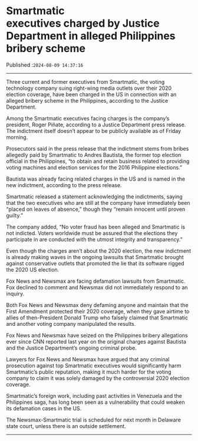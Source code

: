 # Smartmatic executives charged by Justice Department in alleged Philippines bribery scheme

Published :`2024-08-09 14:37:16`

---

Three current and former executives from Smartmatic, the voting technology company suing right-wing media outlets over their 2020 election coverage, have been charged in the US in connection with an alleged bribery scheme in the Philippines, according to the Justice Department.

Among the Smartmatic executives facing charges is the company’s president, Roger Piñate, according to a Justice Department press release. The indictment itself doesn’t appear to be publicly available as of Friday morning.

Prosecutors said in the press release that the indictment stems from bribes allegedly paid by Smartmatic to Andres Bautista, the former top election official in the Philippines, “to obtain and retain business related to providing voting machines and election services for the 2016 Philippine elections.”

Bautista was already facing related charges in the US and is named in the new indictment, according to the press release.

Smartmatic released a statement acknowledging the indictments, saying that the two executives who are still at the company have immediately been “placed on leaves of absence,” though they “remain innocent until proven guilty.”

The company added, “No voter fraud has been alleged and Smartmatic is not indicted. Voters worldwide must be assured that the elections they participate in are conducted with the utmost integrity and transparency.”

Even though the charges aren’t about the 2020 election, the new indictment is already making waves in the ongoing lawsuits that Smartmatic brought against conservative outlets that promoted the lie that its software rigged the 2020 US election.

Fox News and Newsmax are facing defamation lawsuits from Smartmatic. Fox declined to comment and Newsmax did not immediately respond to an inquiry.

Both Fox News and Newsmax deny defaming anyone and maintain that the First Amendment protected their 2020 coverage, when they gave airtime to allies of then-President Donald Trump who falsely claimed that Smartmatic and another voting company manipulated the results.

Fox News and Newsmax have seized on the Philippines bribery allegations ever since CNN reported last year on the original charges against Bautista and the Justice Department’s ongoing criminal probe.

Lawyers for Fox News and Newsmax have argued that any criminal prosecution against top Smartmatic executives would significantly harm Smartmatic’s public reputation, making it much harder for the voting company to claim it was solely damaged by the controversial 2020 election coverage.

Smartmatic’s foreign work, including past activities in Venezuela and the Philippines saga, has long been seen as a vulnerability that could weaken its defamation cases in the US.

The Newsmax-Smartmatic trial is scheduled for next month in Delaware state court, unless there is an outside settlement.

---

